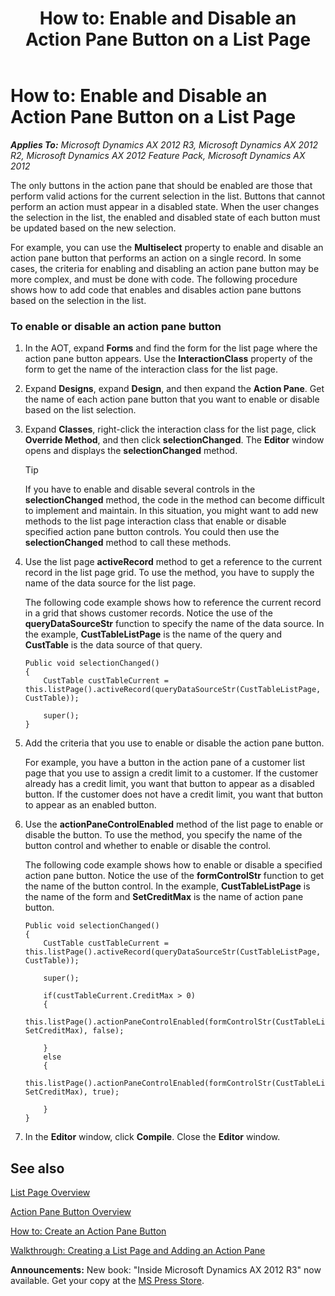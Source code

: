 ﻿---
title: 'How to: Enable and Disable an Action Pane Button on a List Page'
TOCTitle: 'How to: Enable and Disable an Action Pane Button on a List Page'
ms:assetid: 4ec9cb4b-69fb-49d6-a30a-f9d2d1b93d9f
ms:mtpsurl: https://msdn.microsoft.com/en-us/library/Cc570334(v=AX.60)
ms:contentKeyID: 35243473
ms.date: 05/18/2015
mtps_version: v=AX.60
---

# How to: Enable and Disable an Action Pane Button on a List Page 


_**Applies To:** Microsoft Dynamics AX 2012 R3, Microsoft Dynamics AX 2012 R2, Microsoft Dynamics AX 2012 Feature Pack, Microsoft Dynamics AX 2012_

The only buttons in the action pane that should be enabled are those that perform valid actions for the current selection in the list. Buttons that cannot perform an action must appear in a disabled state. When the user changes the selection in the list, the enabled and disabled state of each button must be updated based on the new selection.

For example, you can use the **Multiselect** property to enable and disable an action pane button that performs an action on a single record. In some cases, the criteria for enabling and disabling an action pane button may be more complex, and must be done with code. The following procedure shows how to add code that enables and disables action pane buttons based on the selection in the list.

### To enable or disable an action pane button

1.  In the AOT, expand **Forms** and find the form for the list page where the action pane button appears. Use the **InteractionClass** property of the form to get the name of the interaction class for the list page.

2.  Expand **Designs**, expand **Design**, and then expand the **Action Pane**. Get the name of each action pane button that you want to enable or disable based on the list selection.

3.  Expand **Classes**, right-click the interaction class for the list page, click **Override Method**, and then click **selectionChanged**. The **Editor** window opens and displays the **selectionChanged** method.
    

    > [!TIP]
    > <P>If you have to enable and disable several controls in the <STRONG>selectionChanged</STRONG> method, the code in the method can become difficult to implement and maintain. In this situation, you might want to add new methods to the list page interaction class that enable or disable specified action pane button controls. You could then use the <STRONG>selectionChanged</STRONG> method to call these methods.</P>



4.  Use the list page **activeRecord** method to get a reference to the current record in the list page grid. To use the method, you have to supply the name of the data source for the list page.
    
    The following code example shows how to reference the current record in a grid that shows customer records. Notice the use of the **queryDataSourceStr** function to specify the name of the data source. In the example, **CustTableListPage** is the name of the query and **CustTable** is the data source of that query.
    
        Public void selectionChanged()
        {
            CustTable custTableCurrent = this.listPage().activeRecord(queryDataSourceStr(CustTableListPage, CustTable));
            
            super(); 
        }

5.  Add the criteria that you use to enable or disable the action pane button.
    
    For example, you have a button in the action pane of a customer list page that you use to assign a credit limit to a customer. If the customer already has a credit limit, you want that button to appear as a disabled button. If the customer does not have a credit limit, you want that button to appear as an enabled button.

6.  Use the **actionPaneControlEnabled** method of the list page to enable or disable the button. To use the method, you specify the name of the button control and whether to enable or disable the control.
    
    The following code example shows how to enable or disable a specified action pane button. Notice the use of the **formControlStr** function to get the name of the button control. In the example, **CustTableListPage** is the name of the form and **SetCreditMax** is the name of action pane button.
    
        Public void selectionChanged()
        {
            CustTable custTableCurrent = this.listPage().activeRecord(queryDataSourceStr(CustTableListPage, CustTable));
            
            super();
            
            if(custTableCurrent.CreditMax > 0)
            {
                this.listPage().actionPaneControlEnabled(formControlStr(CustTableListPage, SetCreditMax), false);
                
            }
            else
            {
                this.listPage().actionPaneControlEnabled(formControlStr(CustTableListPage, SetCreditMax), true);
                
            }
        }

7.  In the **Editor** window, click **Compile**. Close the **Editor** window.

## See also

[List Page Overview](list-page-overview.md)

[Action Pane Button Overview](action-pane-button-overview.md)

[How to: Create an Action Pane Button](how-to-create-an-action-pane-button.md)

[Walkthrough: Creating a List Page and Adding an Action Pane](walkthrough-creating-a-list-page-and-adding-an-action-pane.md)

  
**Announcements:** New book: "Inside Microsoft Dynamics AX 2012 R3" now available. Get your copy at the [MS Press Store](https://www.microsoftpressstore.com/store/inside-microsoft-dynamics-ax-2012-r3-9780735685109).

